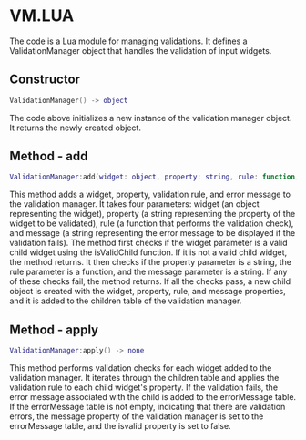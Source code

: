 # VM.LUA

The code is a Lua module for managing validations. It defines a ValidationManager object that handles the validation of input widgets.

## Constructor

```Lua
ValidationManager() -> object
```

The code above initializes a new instance of the validation manager object. It returns the newly created object.

## Method - add

```Lua
ValidationManager:add(widget: object, property: string, rule: function, message: string) -> none
```

This method adds a widget, property, validation rule, and error message to the validation manager. It takes four parameters: widget (an object representing the widget), property (a string representing the property of the widget to be validated), rule (a function that performs the validation check), and message (a string representing the error message to be displayed if the validation fails). The method first checks if the widget parameter is a valid child widget using the isValidChild function. If it is not a valid child widget, the method returns. It then checks if the property parameter is a string, the rule parameter is a function, and the message parameter is a string. If any of these checks fail, the method returns. If all the checks pass, a new child object is created with the widget, property, rule, and message properties, and it is added to the children table of the validation manager.

## Method - apply

```Lua
ValidationManager:apply() -> none
```

This method performs validation checks for each widget added to the validation manager. It iterates through the children table and applies the validation rule to each child widget's property. If the validation fails, the error message associated with the child is added to the errorMessage table. If the errorMessage table is not empty, indicating that there are validation errors, the message property of the validation manager is set to the errorMessage table, and the isvalid property is set to false.